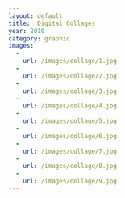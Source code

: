 ```yaml
---
layout: default
title:  Digital Collages
year: 2010
category: graphic
images:
  -
    url: /images/collage/1.jpg
  -
    url: /images/collage/2.jpg
  -
    url: /images/collage/3.jpg
  -
    url: /images/collage/4.jpg
  -
    url: /images/collage/5.jpg
  -
    url: /images/collage/6.jpg
  -
    url: /images/collage/7.jpg
  -
    url: /images/collage/8.jpg
  -
    url: /images/collage/9.jpg
---
```

